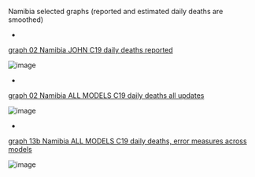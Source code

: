 Namibia selected graphs (reported and estimated daily deaths are smoothed) 

*

[graph 02 Namibia JOHN C19 daily deaths reported](https://github.com/pourmalek/CovidLongitudinal/blob/main/output/countries/Namibia/graph%2002%20Namibia%20JOHN%20C19%20daily%20deaths%20reported.pdf)

![image](https://github.com/pourmalek/CovidLongitudinal/assets/30849720/29b7fe7b-79ed-46f8-9b13-32e06d99b218)

*

[graph 02 Namibia ALL MODELS C19 daily deaths all updates](https://github.com/pourmalek/CovidLongitudinal/blob/main/output/countries/Namibia/graph%2002%20Namibia%20ALL%20MODELS%20C19%20daily%20deaths%20all%20updates.pdf)

![image](https://github.com/pourmalek/CovidLongitudinal/assets/30849720/c0ec2ccf-bdf8-46f1-bb67-7259fdbd4056)

*

[graph 13b Namibia ALL MODELS C19 daily deaths, error measures across models](https://github.com/pourmalek/CovidLongitudinal/blob/main/output/countries/Namibia/graph%2013b%20Namibia%20ALL%20MODELS%20C19%20daily%20deaths%2C%20error%20measures%20across%20models.pdf)

![image](https://github.com/pourmalek/CovidLongitudinal/assets/30849720/2a352915-5f00-471e-b7e4-49253c13ce6a)
